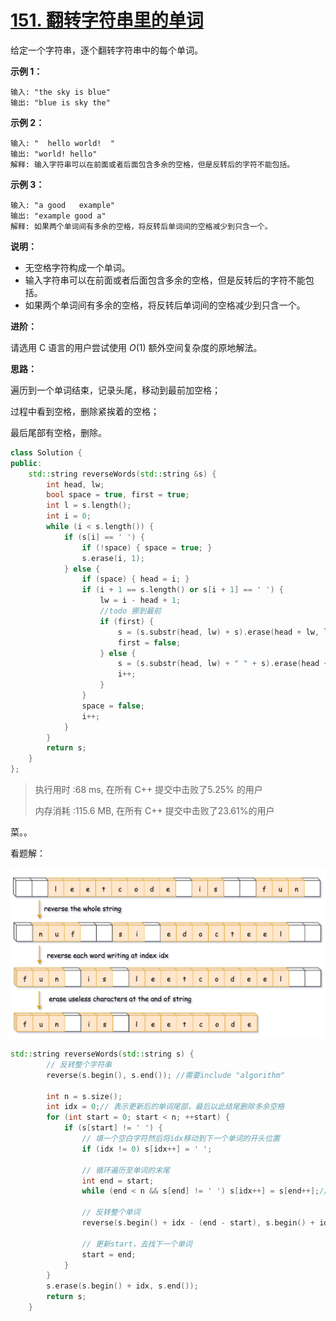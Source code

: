# [151. 翻转字符串里的单词](https://leetcode-cn.com/problems/reverse-words-in-a-string/)

给定一个字符串，逐个翻转字符串中的每个单词。

 

**示例 1：**

```
输入: "the sky is blue"
输出: "blue is sky the"
```

**示例 2：**

```
输入: "  hello world!  "
输出: "world! hello"
解释: 输入字符串可以在前面或者后面包含多余的空格，但是反转后的字符不能包括。
```

**示例 3：**

```
输入: "a good   example"
输出: "example good a"
解释: 如果两个单词间有多余的空格，将反转后单词间的空格减少到只含一个。
```

 

**说明：**

- 无空格字符构成一个单词。
- 输入字符串可以在前面或者后面包含多余的空格，但是反转后的字符不能包括。
- 如果两个单词间有多余的空格，将反转后单词间的空格减少到只含一个。

 

**进阶：**

请选用 C 语言的用户尝试使用 *O*(1) 额外空间复杂度的原地解法。

**思路：**

遍历到一个单词结束，记录头尾，移动到最前加空格；

过程中看到空格，删除紧挨着的空格；

最后尾部有空格，删除。

```c++
class Solution {
public:
    std::string reverseWords(std::string &s) {
        int head, lw;
        bool space = true, first = true;
        int l = s.length();
        int i = 0;
        while (i < s.length()) {
            if (s[i] == ' ') {
                if (!space) { space = true; }
                s.erase(i, 1);
            } else {
                if (space) { head = i; }
                if (i + 1 == s.length() or s[i + 1] == ' ') {
                    lw = i - head + 1;
                    //todo 挪到最前
                    if (first) {
                        s = (s.substr(head, lw) + s).erase(head + lw, lw);
                        first = false;
                    } else {
                        s = (s.substr(head, lw) + " " + s).erase(head + lw + 1, lw);
                        i++;
                    }
                }
                space = false;
                i++;
            }
        }
        return s;
    }
};
```

> 执行用时 :68 ms, 在所有 C++ 提交中击败了5.25% 的用户
>
> 内存消耗 :115.6 MB, 在所有 C++ 提交中击败了23.61%的用户

菜。。

看题解：

 ![fig](assets/mutable2.png) 

```c++
std::string reverseWords(std::string s) {
        // 反转整个字符串
        reverse(s.begin(), s.end()); //需要include "algorithm"

        int n = s.size();
        int idx = 0;// 表示更新后的单词尾部，最后以此结尾删除多余空格
        for (int start = 0; start < n; ++start) {
            if (s[start] != ' ') {
                // 填一个空白字符然后将idx移动到下一个单词的开头位置
                if (idx != 0) s[idx++] = ' ';

                // 循环遍历至单词的末尾
                int end = start;
                while (end < n && s[end] != ' ') s[idx++] = s[end++];//s[idx++] = s[end++]是为了填之前多余的空格

                // 反转整个单词
                reverse(s.begin() + idx - (end - start), s.begin() + idx);

                // 更新start，去找下一个单词
                start = end;
            }
        }
        s.erase(s.begin() + idx, s.end());
        return s;
    }
```
